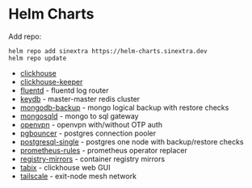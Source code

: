# Helm Charts

Add repo:

```shell
helm repo add sinextra https://helm-charts.sinextra.dev
helm repo update
```

* [clickhouse](charts/clickhouse/)
* [clickhouse-keeper](charts/clickhouse-keeper/)
* [fluentd](charts/fluentd/) - fluentd log router
* [keydb](charts/keydb/) - master-master redis cluster
* [mongodb-backup](charts/mongodb-backup/) - mongo logical backup with restore checks
* [mongosqld](charts/mongosqld/) - mongo to sql gateway
* [openvpn](charts/openvpn/) - openvpn with/without OTP auth
* [pgbouncer](charts/pgbouncer/) - postgres connection pooler
* [postgresql-single](charts/postgresql-single/) - postgres one node with backup/restore checks
* [prometheus-rules](charts/prometheus-rules/) - prometheus operator replacer
* [registry-mirrors](charts/registry-mirrors/) - container registry mirrors
* [tabix](charts/tabix/) - clickhouse web GUI
* [tailscale](charts/tailscale/) - exit-node mesh network
